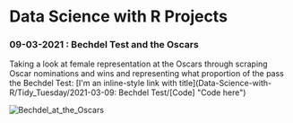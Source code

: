 # Data Science with R Projects 

### 09-03-2021 : Bechdel Test and the Oscars

Taking a look at female representation at the Oscars through scraping Oscar nominations and wins and representing what proportion of the pass the Bechdel Test: 
[I'm an inline-style link with title](Data-Science-with-R/Tidy_Tuesday/2021-03-09: Bechdel Test/[Code] "Code here")

![Bechdel_at_the_Oscars](https://user-images.githubusercontent.com/79040885/111135093-2b0e7380-8574-11eb-973f-3bd4b337c36e.png)
